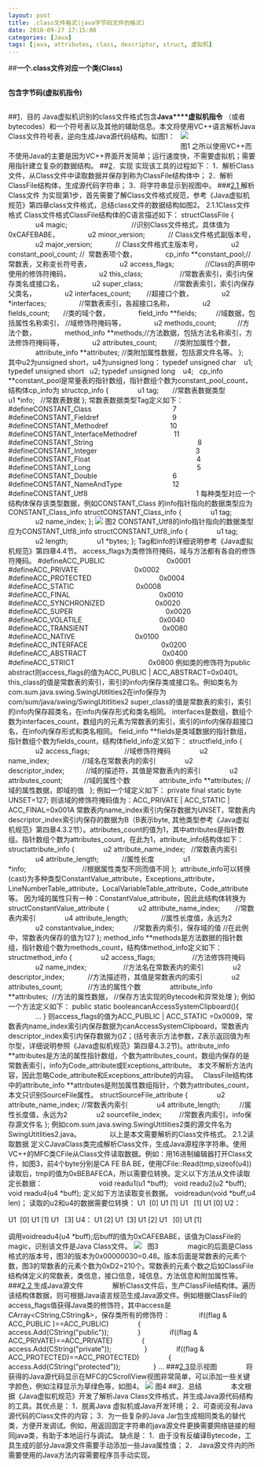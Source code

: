 ```yaml
---
layout: post
title: .class文件格式(java字节码文件的格式)
date: 2010-09-27 17:15:00
categories: [Java]
tags: [java, attributes, class, descriptor, struct, 虚拟机]
---
```

##**一个.class文件对应一个类(Class)**
##

**包含字节码(虚拟机指令)** 
##

##

##[1]()．目的
Java虚拟机识别的class文件格式包含**Java****虚拟机指令** （或者bytecodes）和一个符号表以及其他的辅助信息。本文将使用VC++语言解析Java Class文件符号表，逆向生成Java源代码结构。如图1：
 
![](http://p.blog.csdn.net/images/p_blog_csdn_net/tyrone1979/tu1.JPG)
                                                                                         图1
之所以使用VC++而不使用Java的主要是因为VC++界面开发简单；运行速度快，不需要虚拟机；需要用指针建立复杂的数据结构。
##[2]()．实现
实现该工具的过程如下：
1．解析Class文件，从Class文件中读取数据并保存到称为ClassFile结构体中；
2．解析ClassFile结构体，生成源代码字符串；
3．将字符串显示到视图中。
###[2.1 ]()解析Class文件
为实现第1步，首先需要了解Class文件格式规范，参考《Java虚拟机规范》第四章class文件格式，总结class文件的数据结构如图2。
2.1.1Class文件格式
Class文件格式ClassFile结构体的C语言描述如下：
structClassFile
{
              u4 magic;                                 //识别Class文件格式，具体值为0xCAFEBABE，
              u2 minor_version;            // Class文件格式副版本号，
              u2 major_version;            // Class文件格式主版本号，
              u2 constant_pool_count; //  常数表项个数，
              cp_info **constant_pool;// 常数表，又称变长符号表，
              u2 access_flags;                //Class的声明中使用的修饰符掩码，
              u2 this_class;                   //常数表索引，索引内保存类名或接口名，
              u2 super_class;                //常数表索引，索引内保存父类名，
              u2 interfaces_count;        //超接口个数，
              u2 *interfaces;                 //常数表索引，各超接口名称，
              u2 fields_count;       //类的域个数，
              field_info **fields;          //域数据，包括属性名称索引，
//域修饰符掩码等，
              u2 methods_count;           //方法个数，
              method_info **methods;//方法数据，包括方法名称索引，方法修饰符掩码等，
              u2 attributes_count;         //类附加属性个数，
              attribute_info **attributes; //类附加属性数据，包括源文件名等。
};
 
其中u2为unsigned short，u4为unsigned long：
typedef unsigned char    u1;
typedef unsigned short   u2;
typedef unsigned long    u4; 
 
cp_info **constant_pool是常量表的指针数组，指针数组个数为constant_pool_count，结构体cp_info为
structcp_info
{
              u1 tag;       //常数表数据类型
              u1 *info;   //常数表数据
};
常数表数据类型Tag定义如下：
#defineCONSTANT_Class                                          7      
#defineCONSTANT_Fieldref                                      9
#defineCONSTANT_Methodref                                10
#defineCONSTANT_InterfaceMethodref                   11
#defineCONSTANT_String                                                      8
#defineCONSTANT_Integer                                                   3
#defineCONSTANT_Float                                                       4
#defineCONSTANT_Long                                                       5
#defineCONSTANT_Double                                       6
#defineCONSTANT_NameAndType                          12
#defineCONSTANT_Utf8                                                        1
每种类型对应一个结构体保存该类型数据，例如CONSTANT_Class 的info指针指向的数据类型应为CONSTANT_Class_info
structCONSTANT_Class_info
{
              u1 tag;
              u2 name_index;
};
![](http://p.blog.csdn.net/images/p_blog_csdn_net/tyrone1979/tu2.JPG)
图2
CONSTANT_Utf8的info指针指向的数据类型应为CONSTANT_Utf8_info
structCONSTANT_Utf8_info
{
              u1 tag;
              u2 length;
              u1 *bytes;
};
Tag和info的详细说明参考《Java虚拟机规范》第四章4.4节。
access_flags为类修饰符掩码，域与方法都有各自的修饰符掩码。
#defineACC_PUBLIC                                0x0001  
#defineACC_PRIVATE                             0x0002
#defineACC_PROTECTED                                   0x0004
#defineACC_STATIC                                0x0008
#defineACC_FINAL                                              0x0010
#defineACC_SYNCHRONIZED                          0x0020
#defineACC_SUPER                                                0x0020
#defineACC_VOLATILE                                        0x0040
#defineACC_TRANSIENT                                      0x0080  
#defineACC_NATIVE                               0x0100
#defineACC_INTERFACE                                      0x0200  
#defineACC_ABSTRACT                                       0x0400  
#defineACC_STRICT                                      0x0800
例如类的修饰符为public abstract则access_flags的值为ACC_PUBLIC | ACC_ABSTRACT=0x0401。
this_class的值是常数表的索引，索引的info内保存类或接口名。例如类名为com.sum.java.swing.SwingUtitlities2在info保存为com/sum/java/swing/SwingUtitlities2
super_class的值是常数表的索引，索引的info内保存超类名，在info内保存形式和类名相同。
interfaces是数组，数组个数为interfaces_count，数组内的元素为常数表的索引，索引的info内保存超接口名，在info内保存形式和类名相同。
field_info **fields是类域数据的指针数组，指针数组个数为fields_count，结构体field_info定义如下：
structfield_info
{
              u2 access_flags;                  //域修饰符掩码
              u2 name_index;                 //域名在常数表内的索引
              u2 descriptor_index;           //域的描述符，其值是常数表内的索引
              u2 attributes_count;           //域的属性个数
              attribute_info **attributes; //域的属性数据，即域的值
 
};
例如一个域定义如下：
private final static byte UNSET=127;
则该域的修饰符掩码值为：ACC_PRIVATE | ACC_STATIC | ACC_FINAL=0x001A
常数表内name_index索引内保存数据为UNSET，常数表内descriptor_index索引内保存的数据为B（B表示byte, 其他类型参考《Java虚拟机规范》第四章4.3.2节）。attributes_count的值为1，其中attributes是指针数组。指针数组个数为attributes_count，在此为1，attribute_info结构体如下：
structattribute_info
{
              u2 attribute_name_index;   //常数表内索引
              u4 attribute_length;            //属性长度
              u1 *info;                             //根据属性类型不同而值不同
};  
attribute_info可以转换(cast)为多种类型ConstantValue_attribute，Exceptions_attribute，LineNumberTable_attribute，LocalVariableTable_attribute，Code_attribute等。
因为域的属性只有一种：ConstantValue_attribute，因此此结构体转换为
structConstantValue_attribute
{
              u2 attribute_name_index;        //常数表内索引
              u4 attribute_length;                 //属性长度值，永远为2
              u2 constantvalue_index;          //常数表内索引，保存域的值
//在此例中，常数表内保存的值为127
};
method_info **methods是方法数据的指针数组，指针数组个数为methods_count，结构体method_info定义如下：
structmethod_info
{
              u2 access_flags;                   //方法修饰符掩码
              u2 name_index;                   //方法名在常数表内的索引
              u2 descriptor_index;            //方法描述符，其值是常数表内的索引
              u2 attributes_count;             //方法的属性个数
              attribute_info **attributes;  //方法的属性数据，
//保存方法实现的Bytecode和异常处理
};
例如一个方法定义如下：
public static booleancanAccessSystemClipboard(){
              ...
}
则access_flags的值为ACC_PUBLIC | ACC_STATIC =0x0009，常数表内name_index索引内保存数据为canAccessSystemClipboard，常数表内descriptor_index索引内保存数据为()Z；(括号表示方法参数，Z表示返回值为布尔型，详细说明参照《Java虚拟机规范》第四章4.3.2节)。attribute_info **attributes是方法的属性指针数组，个数为attributes_count，数组内保存的是常数表索引，info为Code_attribute或Exceptions_attribute。
本文不解析方法内容，因此忽略Code_attribute和Exceptions_attribute的内容。
 
ClassFile结构体中的attribute_info **attributes是附加属性数组指针，个数为attributes_count，本文只识别SourceFile属性。
structSourceFile_attribute
{
              u2 attribute_name_index; //常数表内索引
              u4 attribute_length;          //属性长度值，永远为2
              u2 sourcefile_index;         //常数表内索引，info保存源文件名
};
例如com.sum.java.swing.SwingUtitlities2类的源文件名为SwingUtitlities2.java。
              以上是本文需要解析的Class文件格式。
2.1.2读取数据
定义CJavaClass类完成解析Class文件，生成Java源程序字符串。使用VC++的MFC类CFile从Class文件读取数据。例如：用16进制编辑器打开Class文件，如图3，前4个byte分别是CA FE BA BE，使用CFile::Read(tmp,sizeof(u4))读取后，tmp的值为0xBEBAFECA，所以需要位转换。定义以下方法从文件读取定长数据：
                            void readu1(u1 *buff);
  void readu2(u2 *buff);
  void readu4(u4 *buff);
定义如下方法读取变长数据。
voidreadun(void *buff,u4 len)；
读取的u2和u4的数据需要位转换：
U1  [0]
U1 [1]
U1   [1]
U1 [0]
U2：

U1  [0]
U1 [1]
U1   [3]
U4：
U1 [2]
U1  [3]
U1 [2]
U1   [0]
U1 [1]

调用voidreadu4(u4 *buff);后buff的值为0xCAFEBABE，该值为ClassFile的magic，识别该文件是Java Class文件。
![](http://p.blog.csdn.net/images/p_blog_csdn_net/tyrone1979/tu3.JPG)
 
图3
              magic的后面是Class格式的版本号，图3的版本为0x00000030=0.48。版本后面是常数表的元素个数，图3的常数表的元素个数为0xD2=210个。常数表的元素个数之后如ClassFile结构体定义的常数表，类信息，接口信息，域信息，方法信息和附加属性等。
###[2.2 ]()生成Java源文件
              解析Class文件后，生产ClassFile结构体。遍历该结构体数据，则可根据Java语言规范生成Java源文件。例如根据ClassFile的access_flags值获得Java类的修饰符，其中access是CArray<CString,CString&>，保存类所有的修饰符：
              if((flag & ACC_PUBLIC )==ACC_PUBLIC)
              {
                                          access.Add(CString("public"));
              }
              if((flag & ACC_PRIVATE)==ACC_PRIVATE)
              {
                                          access.Add(CString("private"));
 
              }
              if((flag & ACC_PROTECTED)==ACC_PROTECTED)
              {
                                          access.Add(CString("protected"));
 
              }
…
###[2.3]()显示视图
              将获得的Java源代码显示在MFC的CScrollView视图非常简单，可以添加一些关键字颜色，例如注释显示为草绿色等，如图4。
![](http://p.blog.csdn.net/images/p_blog_csdn_net/tyrone1979/tu4.JPG)
图4
##[3]()．总结
              本文根据《Java虚拟机规范》开发了解析Java Class文件格式，并生成Java源代码结构的工具。其优点是：
1．脱离Java 虚拟机或Java开发环境；
2．可查阅没有Java源代码的Class文件的内容；
3．为一些复杂的Java Jar包生成相同类名的替代类，方便开发调试。例如，用返回固定字符串的java源文件更换需要网络链接的相同java类，有助于本地运行与调试。
缺点是：
1．由于没有反编译Bytecode，工具生成的部分Java源文件需要手动添加一些Java属性值；
2． Java源文件内的所需要使用的Java方法内容需要程序员手动实现。
 
